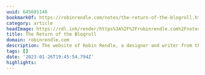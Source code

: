 ```yaml
---
uuid: 645601146
bookmarkOf: https://robinrendle.com/notes/the-return-of-the-blogroll.html
category: article
headImage: https://rdl.ink/render/https%3A%2F%2Frobinrendle.com%2Fnotes%2Fthe-return-of-the-blogroll.html
title: The Return of the Blogroll
domain: robinrendle.com
description: The website of Robin Rendle, a designer and writer from the UK.
tags: []
date: '2023-01-26T19:45:54.794Z'
highlights: 
---
```



